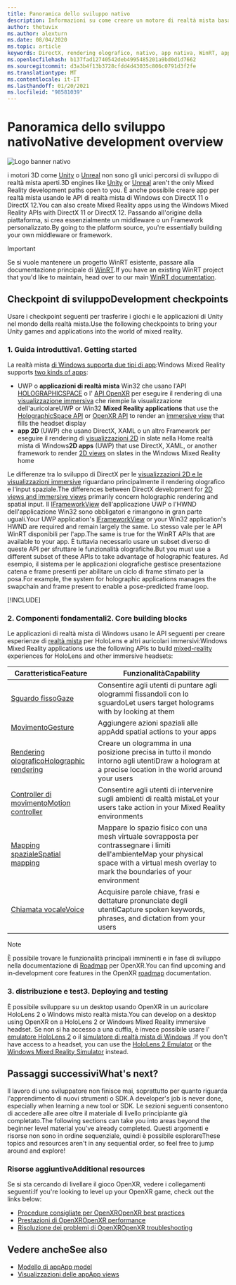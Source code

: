 ```yaml
---
title: Panoramica dello sviluppo nativo
description: Informazioni su come creare un motore di realtà mista basato su DirectX usando direttamente le API di realtà mista di Windows.
author: thetuvix
ms.author: alexturn
ms.date: 08/04/2020
ms.topic: article
keywords: DirectX, rendering olografico, nativo, app nativa, WinRT, app WinRT, API della piattaforma, motore personalizzato, middleware, auricolare realtà mista, cuffia di realtà mista di Windows, auricolare della realtà virtuale
ms.openlocfilehash: b137fad12740542deb4995485201a9bd0d1d7662
ms.sourcegitcommit: d3a3b4f13b3728cfdd4d43035c806c0791d3f2fe
ms.translationtype: MT
ms.contentlocale: it-IT
ms.lasthandoff: 01/20/2021
ms.locfileid: "98581039"
---
```

# <a name="native-development-overview"></a><span data-ttu-id="60b42-104">Panoramica dello sviluppo nativo</span><span class="sxs-lookup"><span data-stu-id="60b42-104">Native development overview</span></span>

![Logo banner nativo](../images/native_logo_banner.png)

<span data-ttu-id="60b42-106">i motori 3D come [Unity](../unity/unity-development-overview.md) o [Unreal](../unreal/unreal-development-overview.md) non sono gli unici percorsi di sviluppo di realtà mista aperti.</span><span class="sxs-lookup"><span data-stu-id="60b42-106">3D engines like [Unity](../unity/unity-development-overview.md) or [Unreal](../unreal/unreal-development-overview.md) aren't the only Mixed Reality development paths open to you.</span></span> <span data-ttu-id="60b42-107">È anche possibile creare app per realtà mista usando le API di realtà mista di Windows con DirectX 11 o DirectX 12.</span><span class="sxs-lookup"><span data-stu-id="60b42-107">You can also create Mixed Reality apps using the Windows Mixed Reality APIs with DirectX 11 or DirectX 12.</span></span> <span data-ttu-id="60b42-108">Passando all'origine della piattaforma, si crea essenzialmente un middleware o un Framework personalizzato.</span><span class="sxs-lookup"><span data-stu-id="60b42-108">By going to the platform source, you're essentially building your own middleware or framework.</span></span> 

> [!IMPORTANT]
> <span data-ttu-id="60b42-109">Se si vuole mantenere un progetto WinRT esistente, passare alla documentazione principale di [WinRT](creating-a-holographic-directx-project.md).</span><span class="sxs-lookup"><span data-stu-id="60b42-109">If you have an existing WinRT project that you'd like to maintain, head over to our main [WinRT documentation](creating-a-holographic-directx-project.md).</span></span> 

## <a name="development-checkpoints"></a><span data-ttu-id="60b42-110">Checkpoint di sviluppo</span><span class="sxs-lookup"><span data-stu-id="60b42-110">Development checkpoints</span></span>

<span data-ttu-id="60b42-111">Usare i checkpoint seguenti per trasferire i giochi e le applicazioni di Unity nel mondo della realtà mista.</span><span class="sxs-lookup"><span data-stu-id="60b42-111">Use the following checkpoints to bring your Unity games and applications into the world of mixed reality.</span></span>

### <a name="1-getting-started"></a><span data-ttu-id="60b42-112">1. Guida introduttiva</span><span class="sxs-lookup"><span data-stu-id="60b42-112">1. Getting started</span></span>

<span data-ttu-id="60b42-113">La realtà mista [di Windows supporta due tipi di app](../../design/app-views.md):</span><span class="sxs-lookup"><span data-stu-id="60b42-113">Windows Mixed Reality supports [two kinds of apps](../../design/app-views.md):</span></span>
* <span data-ttu-id="60b42-114">UWP o **applicazioni di realtà mista** Win32 che usano l'API [HOLOGRAPHICSPACE](getting-a-holographicspace.md) o l' [API OpenXR](openxr.md) per eseguire il rendering di una [visualizzazione immersiva](../../design/app-views.md) che riempie la visualizzazione dell'auricolare</span><span class="sxs-lookup"><span data-stu-id="60b42-114">UWP or Win32 **Mixed Reality applications** that use the [HolographicSpace API](getting-a-holographicspace.md) or [OpenXR API](openxr.md) to render an [immersive view](../../design/app-views.md) that fills the headset display</span></span>
* <span data-ttu-id="60b42-115">**app 2D** (UWP) che usano DirectX, XAML o un altro Framework per eseguire il rendering di [visualizzazioni 2D](../../design/app-views.md#2d-views) in slate nella Home realtà mista di Windows</span><span class="sxs-lookup"><span data-stu-id="60b42-115">**2D apps** (UWP) that use DirectX, XAML, or another framework to render [2D views](../../design/app-views.md#2d-views) on slates in the Windows Mixed Reality home</span></span>

<span data-ttu-id="60b42-116">Le differenze tra lo sviluppo di DirectX per le [visualizzazioni 2D e le visualizzazioni immersive](../../design/app-views.md) riguardano principalmente il rendering olografico e l'input spaziale.</span><span class="sxs-lookup"><span data-stu-id="60b42-116">The differences between DirectX development for [2D views and immersive views](../../design/app-views.md) primarily concern holographic rendering and spatial input.</span></span> <span data-ttu-id="60b42-117">Il [IFrameworkView](/uwp/api/Windows.ApplicationModel.Core.IFrameworkView) dell'applicazione UWP o l'HWND dell'applicazione Win32 sono obbligatori e rimangono in gran parte uguali.</span><span class="sxs-lookup"><span data-stu-id="60b42-117">Your UWP application's [IFrameworkView](/uwp/api/Windows.ApplicationModel.Core.IFrameworkView) or your Win32 application's HWND are required and remain largely the same.</span></span> <span data-ttu-id="60b42-118">Lo stesso vale per le API WinRT disponibili per l'app.</span><span class="sxs-lookup"><span data-stu-id="60b42-118">The same is true for the WinRT APIs that are available to your app.</span></span> <span data-ttu-id="60b42-119">È tuttavia necessario usare un subset diverso di queste API per sfruttare le funzionalità olografiche.</span><span class="sxs-lookup"><span data-stu-id="60b42-119">But you must use a different subset of these APIs to take advantage of holographic features.</span></span> <span data-ttu-id="60b42-120">Ad esempio, il sistema per le applicazioni olografiche gestisce presentazione catena e frame presenti per abilitare un ciclo di frame stimato per la posa.</span><span class="sxs-lookup"><span data-stu-id="60b42-120">For example, the system for holographic applications manages the swapchain and frame present to enable a pose-predicted frame loop.</span></span>

[!INCLUDE[](../includes/native-getting-started.md)]

### <a name="2-core-building-blocks"></a><span data-ttu-id="60b42-121">2. Componenti fondamentali</span><span class="sxs-lookup"><span data-stu-id="60b42-121">2. Core building blocks</span></span>

<span data-ttu-id="60b42-122">Le applicazioni di realtà mista di Windows usano le API seguenti per creare esperienze di [realtà mista](../../discover/mixed-reality.md) per HoloLens e altri auricolari immersivi:</span><span class="sxs-lookup"><span data-stu-id="60b42-122">Windows Mixed Reality applications use the following APIs to build [mixed-reality](../../discover/mixed-reality.md) experiences for HoloLens and other immersive headsets:</span></span>

|  <span data-ttu-id="60b42-123">Caratteristica</span><span class="sxs-lookup"><span data-stu-id="60b42-123">Feature</span></span>  |  <span data-ttu-id="60b42-124">Funzionalità</span><span class="sxs-lookup"><span data-stu-id="60b42-124">Capability</span></span>  |
| --- | --- |
| [<span data-ttu-id="60b42-125">Sguardo fisso</span><span class="sxs-lookup"><span data-stu-id="60b42-125">Gaze</span></span>](../../design/gaze-and-commit.md) | <span data-ttu-id="60b42-126">Consentire agli utenti di puntare agli ologrammi fissandoli con lo sguardo</span><span class="sxs-lookup"><span data-stu-id="60b42-126">Let users target holograms with by looking at them</span></span> |
| [<span data-ttu-id="60b42-127">Movimento</span><span class="sxs-lookup"><span data-stu-id="60b42-127">Gesture</span></span>](../../design/gaze-and-commit.md#composite-gestures) | <span data-ttu-id="60b42-128">Aggiungere azioni spaziali alle app</span><span class="sxs-lookup"><span data-stu-id="60b42-128">Add spatial actions to your apps</span></span> |
| [<span data-ttu-id="60b42-129">Rendering olografico</span><span class="sxs-lookup"><span data-stu-id="60b42-129">Holographic rendering</span></span>](../platform-capabilities-and-apis/rendering.md) | <span data-ttu-id="60b42-130">Creare un ologramma in una posizione precisa in tutto il mondo intorno agli utenti</span><span class="sxs-lookup"><span data-stu-id="60b42-130">Draw a hologram at a precise location in the world around your users</span></span> |
| [<span data-ttu-id="60b42-131">Controller di movimento</span><span class="sxs-lookup"><span data-stu-id="60b42-131">Motion controller</span></span>](../../design/motion-controllers.md) | <span data-ttu-id="60b42-132">Consentire agli utenti di intervenire sugli ambienti di realtà mista</span><span class="sxs-lookup"><span data-stu-id="60b42-132">Let your users take action in your Mixed Reality environments</span></span> |
| [<span data-ttu-id="60b42-133">Mapping spaziale</span><span class="sxs-lookup"><span data-stu-id="60b42-133">Spatial mapping</span></span>](../../design/spatial-mapping.md) | <span data-ttu-id="60b42-134">Mappare lo spazio fisico con una mesh virtuale sovrapposta per contrassegnare i limiti dell'ambiente</span><span class="sxs-lookup"><span data-stu-id="60b42-134">Map your physical space with a virtual mesh overlay to mark the boundaries of your environment</span></span> |
| [<span data-ttu-id="60b42-135">Chiamata vocale</span><span class="sxs-lookup"><span data-stu-id="60b42-135">Voice</span></span>](../../design/voice-input.md) | <span data-ttu-id="60b42-136">Acquisire parole chiave, frasi e dettature pronunciate degli utenti</span><span class="sxs-lookup"><span data-stu-id="60b42-136">Capture spoken keywords, phrases, and dictation from your users</span></span> |
 
> [!NOTE]
> <span data-ttu-id="60b42-137">È possibile trovare le funzionalità principali imminenti e in fase di sviluppo nella documentazione di [Roadmap](openxr.md#roadmap) per OpenXR.</span><span class="sxs-lookup"><span data-stu-id="60b42-137">You can find upcoming and in-development core features in the OpenXR [roadmap](openxr.md#roadmap) documentation.</span></span>

### <a name="3-deploying-and-testing"></a><span data-ttu-id="60b42-138">3. distribuzione e test</span><span class="sxs-lookup"><span data-stu-id="60b42-138">3. Deploying and testing</span></span>

<span data-ttu-id="60b42-139">È possibile sviluppare su un desktop usando OpenXR in un auricolare HoloLens 2 o Windows misto realtà mista.</span><span class="sxs-lookup"><span data-stu-id="60b42-139">You can develop on a desktop using OpenXR on a HoloLens 2 or Windows Mixed Reality immersive headset.</span></span>  <span data-ttu-id="60b42-140">Se non si ha accesso a una cuffia, è invece possibile usare l' [emulatore HoloLens 2](../platform-capabilities-and-apis/using-the-hololens-emulator.md) o il [simulatore di realtà mista di Windows](../platform-capabilities-and-apis/using-the-windows-mixed-reality-simulator.md) .</span><span class="sxs-lookup"><span data-stu-id="60b42-140">If you don't have access to a headset, you can use the [HoloLens 2 Emulator](../platform-capabilities-and-apis/using-the-hololens-emulator.md) or the [Windows Mixed Reality Simulator](../platform-capabilities-and-apis/using-the-windows-mixed-reality-simulator.md) instead.</span></span>

## <a name="whats-next"></a><span data-ttu-id="60b42-141">Passaggi successivi</span><span class="sxs-lookup"><span data-stu-id="60b42-141">What's next?</span></span>

<span data-ttu-id="60b42-142">Il lavoro di uno sviluppatore non finisce mai, soprattutto per quanto riguarda l'apprendimento di nuovi strumenti o SDK.</span><span class="sxs-lookup"><span data-stu-id="60b42-142">A developer's job is never done, especially when learning a new tool or SDK.</span></span> <span data-ttu-id="60b42-143">Le sezioni seguenti consentono di accedere alle aree oltre il materiale di livello principiante già completato.</span><span class="sxs-lookup"><span data-stu-id="60b42-143">The following sections can take you into areas beyond the beginner level material you've already completed.</span></span> <span data-ttu-id="60b42-144">Questi argomenti e risorse non sono in ordine sequenziale, quindi è possibile esplorare</span><span class="sxs-lookup"><span data-stu-id="60b42-144">These topics and resources aren't in any sequential order, so feel free to jump around and explore!</span></span>

### <a name="additional-resources"></a><span data-ttu-id="60b42-145">Risorse aggiuntive</span><span class="sxs-lookup"><span data-stu-id="60b42-145">Additional resources</span></span>

<span data-ttu-id="60b42-146">Se si sta cercando di livellare il gioco OpenXR, vedere i collegamenti seguenti:</span><span class="sxs-lookup"><span data-stu-id="60b42-146">If you're looking to level up your OpenXR game, check out the links below:</span></span>

* [<span data-ttu-id="60b42-147">Procedure consigliate per OpenXR</span><span class="sxs-lookup"><span data-stu-id="60b42-147">OpenXR best practices</span></span>](openxr-best-practices.md)
* [<span data-ttu-id="60b42-148">Prestazioni di OpenXR</span><span class="sxs-lookup"><span data-stu-id="60b42-148">OpenXR performance</span></span>](openxr-performance.md)
* [<span data-ttu-id="60b42-149">Risoluzione dei problemi di OpenXR</span><span class="sxs-lookup"><span data-stu-id="60b42-149">OpenXR troubleshooting</span></span>](openxr-troubleshooting.md)

## <a name="see-also"></a><span data-ttu-id="60b42-150">Vedere anche</span><span class="sxs-lookup"><span data-stu-id="60b42-150">See also</span></span>
* [<span data-ttu-id="60b42-151">Modello di app</span><span class="sxs-lookup"><span data-stu-id="60b42-151">App model</span></span>](../../design/app-model.md)
* [<span data-ttu-id="60b42-152">Visualizzazioni delle app</span><span class="sxs-lookup"><span data-stu-id="60b42-152">App views</span></span>](../../design/app-views.md)